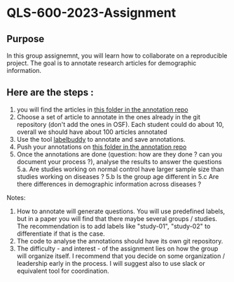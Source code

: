 # QLS-600-2023-Assignment

## Purpose
In this group assignemnt, you will learn how to collaborate on a reproducible project. 
The goal is to annotate research articles for demographic information. 

## Here are the steps : 
1. you will find the articles in [this folder in the annotation repo](https://github.com/neurodatascience/labelbuddy-annotations/tree/main/projects/participant_demographics)
2. Choose a set of article to annotate in the ones already in the git repository (don't add the ones in OSF). 
   Each student could do about 10, overall we should have about 100 articles annotated 
3. Use the tool [labelbuddy](https://jeromedockes.github.io/labelbuddy/labelbuddy/current/) to annotate and save annotations.
4. Push your annotations on [this folder in the annotation repo](https://github.com/neurodatascience/labelbuddy-annotations/tree/main/projects/participant_demographics/annotations)
5. Once the annotations are done (question: how are they done ? can you document your process ?), analyse the results to answer the questions
  5.a. Are studies working on normal control have larger sample size than studies working on diseases ?
  5.b  Is the group age different in 
  5.c  Are there differences in demographic information across diseases ?

Notes:
1. How to annotate will generate questions. You will use predefined labels, but in a paper you will find that there maybe several groups / studies. 
  The recommendation is to add labels like "study-01", "study-02" to differentiate if that is the case.
2. The code to analyse the annotations should have its own git repository. 
3. The difficulty - and interest - of the assignment lies on how the group will organize itself. 
   I recommend that you decide on some organization / leadership early in the process. I will suggest also to use slack or equivalent tool for coordination.
